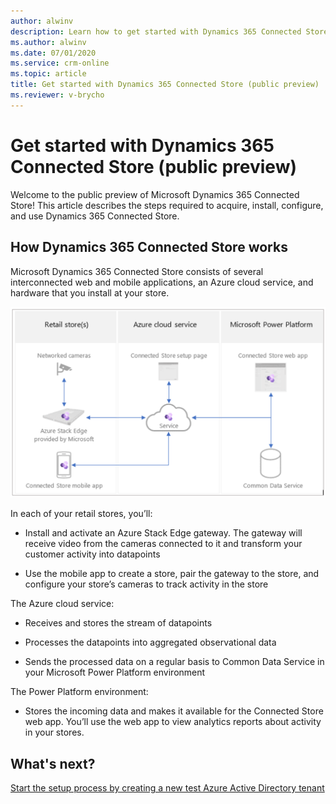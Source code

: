 ```yaml
---
author: alwinv
description: Learn how to get started with Dynamics 365 Connected Store (public preview) by signing up for the preview, installing the software, and ordering Azure Stack Edge
ms.author: alwinv
ms.date: 07/01/2020
ms.service: crm-online
ms.topic: article
title: Get started with Dynamics 365 Connected Store (public preview)
ms.reviewer: v-brycho
---
```


# Get started with Dynamics 365 Connected Store (public preview)

Welcome to the public preview of Microsoft Dynamics 365 Connected Store! This article describes the steps required to acquire, install, configure, and use  Dynamics 365 Connected Store. 


## How Dynamics 365 Connected Store works

Microsoft Dynamics 365 Connected Store consists of several interconnected web and mobile applications, an Azure cloud service, and hardware that you install at your store.

![Illustration of retail store, Azure cloud service and Power Platorm components](media/how-cs-works.PNG "Illustration of retail store, Azure cloud service and Power Platorm components")
 
In each of your retail stores, you’ll:

- Install and activate an Azure Stack Edge gateway. The gateway will receive video from the cameras connected to it and transform your customer activity into datapoints 

- Use the mobile app to create a store, pair the gateway to the store, and configure your store’s cameras to track activity in the store

The Azure cloud service:

- Receives and stores the stream of datapoints

- Processes the datapoints into aggregated observational data

- Sends the processed data on a regular basis to Common Data Service in your Microsoft Power Platform environment

The Power Platform environment:

- Stores the incoming data and makes it available for the Connected Store web app. You’ll use the web app to view analytics reports about activity in your stores.

## What's next?

[Start the setup process by creating a new test Azure Active Directory tenant](admin-create-new-tenant.md)



